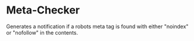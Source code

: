 Meta-Checker
============

Generates a notification if a robots meta tag is found with either "noindex" or "nofollow" in the contents.
